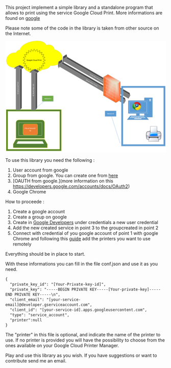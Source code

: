This project implement a simple library and a standalone program that allows to print using the service Google Cloud Print.
More informations are found on [google](http://www.google.com/cloudprint/learn/.)

Please note some of the code in the library is taken from other source on the Internet.

![here](https://github.com/escube/GoogleCloudSpooler/blob/master/img/cloudprint.png)


To use this library you need the following :

1. User account from google
2. Group from google. You can create one from [here](https://groups.google.com) 
3. [OAUTH from google.](more information on this https://developers.google.com/accounts/docs/OAuth2)
4. Google Chrome

How to proceede : 

1. Create a google account
2. Create a group on google
3. Create in [Google Developers](https://console.developers.google.com) under credentials a new user credential
4. Add the new created service in point 3 to the groupcreated in point 2
5. Connect with credential of you google account of point 1 with google Chrome and following this [guide](https://developers.google.com/cloud-print/docs/overview) add the printers you want to use remotely

Everything should be in place to start.  

With these informations you can fill in the file conf.json and use it as you need.
```
{
  "private_key_id": "[Your-Private-key-id]",
  "private_key": "-----BEGIN PRIVATE KEY-----[Your-private-key]-----END PRIVATE KEY-----\n",
  "client_email": "[your-service-email]@developer.gserviceaccount.com",
  "client_id": "[your-service-id].apps.googleusercontent.com",
  "type": "service_account",
  "printer":null
}

```

The "printer" in this file is optional, and indicate the name of the printer to use. 
If no printer is provided you will have the possibility to choose from the ones available on your Google Cloud Printer Manager.


Play and use this library as you wish.
If you have suggestions or want to contribute send me an email.

